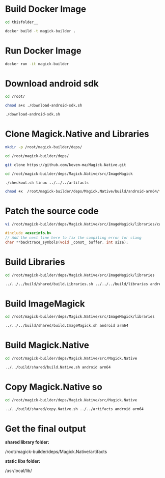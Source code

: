 # Build Docker Image

```bash
cd thisfolder__

docker build -t magick-builder .
```

# Run Docker Image

```bash 
docker run -it magick-builder

```

# Download android sdk

```bash
cd /root/

chmod a+x ./download-android-sdk.sh

./download-android-sdk.sh
```

# Clone Magick.Native and Libraries

```bash
mkdir -p /root/magick-builder/deps/

cd /root/magick-builder/deps/

git clone https://github.com/keven-ma/Magick.Native.git

cd /root/magick-builder/deps/Magick.Native/src/ImageMagick

./checkout.sh linux ../../../artifacts

chmod +x  /root/magick-builder/deps/Magick.Native/build/android-arm64/*.sh
```

# Patch the source code
```bash
vi /root/magick-builder/deps/Magick.Native/src/ImageMagick/libraries/cairo/util/malloc-stats.c
```

```c
#include <execinfo.h>
// Add the next line here to fix the compiling error for clang
char **backtrace_symbols(void _const_ buffer, int size);
```

# Build Libraries

```bash
cd /root/magick-builder/deps/Magick.Native/src/ImageMagick/libraries

../../../build/shared/build.Libraries.sh ../../../build/libraries android arm64

```

# Build ImageMagick

```bash
cd /root/magick-builder/deps/Magick.Native/src/ImageMagick/libraries

../../../build/shared/build.ImageMagick.sh android arm64

```

# Build Magick.Native

```bash
cd /root/magick-builder/deps/Magick.Native/src/Magick.Native

../../build/shared/build.Native.sh android arm64
```

# Copy Magick.Native so

```bash
cd /root/magick-builder/deps/Magick.Native/src/Magick.Native

../../build/shared/copy.Native.sh ../../artifacts android arm64
```

# Get the final output

**shared library folder:**

/root/magick-builder/deps/Magick.Native/artifacts

**static libs folder:**

/usr/local/lib/